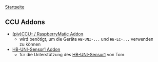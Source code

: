 [Startseite](https://github.com/jp112sdl/AskSinPPCollection/blob/master/README.md)
## CCU Addons

- [(piv)CCU- / RaspberryMatic Addon](https://github.com/jp112sdl/JP-HB-Devices-addon)
  - wird benötigt, um die Geräte `HB-UNI-...` und `HB-LC-...` verwenden zu können
- [HB-UNI-Sensor1 Addon](https://github.com/TomMajor/AskSinPP_Examples/tree/master/HB-UNI-Sensor1/CCU_RM) 
  - für die Unterstützung des [HB-UNI-Sensor1](https://github.com/TomMajor/AskSinPP_Examples/tree/master/HB-UNI-Sensor1) von Tom
